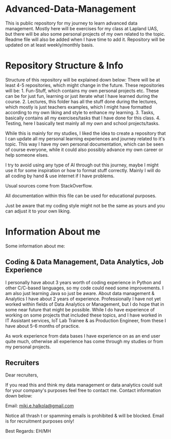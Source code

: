 # Advanced-Data-Management
This is public repository for my journey to learn advanced data management. Mostly here will be exercises for my class at Lapland UAS, but there will be also some personal projects of my own related to the topic. Readme file will also be added when I have time to add it. Repository will be updated on at least weekly/monthly basis.

# Repository Structure & Info
Structure of this repository will be explained down below:
  There will be  at least 4-5 repositories, which might change in the future.
  These repositories will be: 
    1. Fun-Stuff, which contains my own personal projects etc. These can be for just fun, learning or just iterate what I have      learned during the course.
    2. Lectures, this folder has all the stuff done during the lectures, which mostly is just teachers examples, which I might      have formatted according to my own liking and style to enhance my learning.
    3. Tasks, basically contains all my exercises/tasks that I have done for this class.
    4. Testing, here I basically test mainly all my own and school projects/tasks.

While this is mainly for my studies, I liked the idea to create a repository that I can update all my personal learning experiences and journey related to it's topic. This way I have my own personal documentation, which can be seen of course everyone, while it could also possibly advance my own career or help someone elses.

I try to avoid using any type of AI through out this journey, maybe I might use it for some inspiration or how to format stuff correctly. Mainly I will do all coding by hand & use internet if I have problems.

Usual sources come from StackOverflow.

All documentation within this file can be used for educational purposes.

Just be aware that my coding style might not be the same as yours and you can adjust it to your own liking.

# Information About me
Some information about me:

## Coding & Data Management, Data Analytics, Job Experience
I personally have about 3 years worth of coding experience in Python and other C/C-based languages, so my code could need some improvements. I am also just learning Java so just be aware.  About data management & Analytics I have about 2 years of experience. Professionally I have not yet worked within fields of Data Analytics or Management, but I do hope that in some near future that might be possible. While I do have experience of working on some projects that included these topics, and I have worked in IT Assistant services, IoT Lab Trainee & as Production Engineer, from these I have about 5-6 months of practice.

As work experience from data bases I have experience on as an end user quite much, otherwise all experience has come through my studies or from my personal projects.

## Recruiters
Dear recruiters,

If you read this and think my data management or data analytics could suit for your company's purposes feel free to contact me. Contact information down below:

Email:
miki.e.halkola@gmail.com

Notice all thrash t or spamming emails is prohibited & will be blocked.
Email is for recruitment purposes only!

Best Regards: EH/MH
